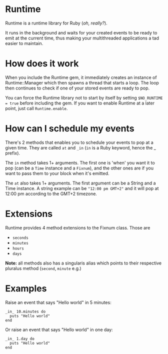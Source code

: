 Runtime
=======
Runtime is a runtime library for Ruby (_oh, really?_).

It runs in the background and waits for your created events to be ready to emit at the current time, thus making your multithreaded applications a tad easier to maintain.

How does it work
================
When you include the Runtime gem, it immediately creates an instance of Runtime::Manager which then spawns a thread that starts a loop.
The loop then continues to check if one of your stored events are ready to pop.

You can force the Runtime library not to start by itself by setting `$NO_RUNTIME = true` before including the gem.
If you want to enable Runtime at a later point, just call `Runtime.enable`.

How can I schedule my events
============================
There's 2 methods that enables you to schedule your events to pop at a given time. They are called `at` and `_in` (`in` is a Ruby keyword, hence the _ prefix).

The `in` method takes 1+ arguments.
The first one is 'when' you want it to pop (can be a `Time` instance and a `Fixnum`), and the other ones are if you want to pass them to your block when it's emitted.

The `at` also takes 1+ arguments.
The first argument can be a String and a Time instance. A string example can be `"12:00 pm GMT+2"` and it will pop at 12:00 pm according to the GMT+2 timezone.

Extensions
==========
Runtime provides 4 method extensions to the Fixnum class. Those are

  * `seconds`
  * `minutes`
  * `hours`
  * `days`

**Note:** all methods also has a singularis alias which points to their respective pluralus method (`second`, `minute` e.g.)

Examples
========
Raise an event that says "Hello world" in 5 minutes:

    _in_ 10.minutes do
      puts "Hello world"
    end

Or raise an event that says "Hello world" in one day:
  
    _in_ 1.day do
      puts "Hello world"
    end
